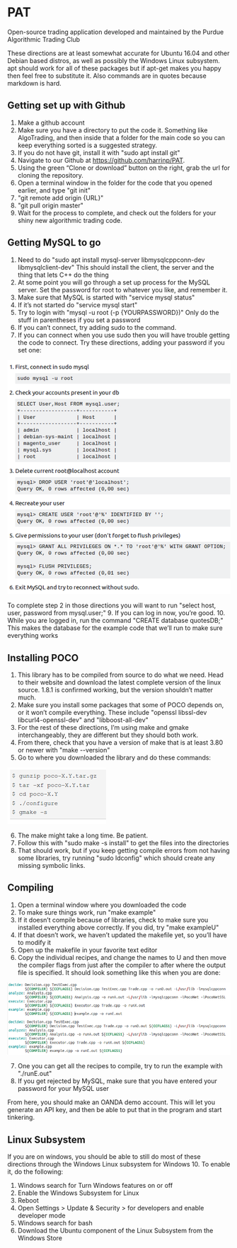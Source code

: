 # PAT
Open-source trading application developed and maintained by the Purdue Algorithmic Trading Club

These directions are at least somewhat accurate for Ubuntu 16.04 and other Debian based distros, as well as possibly the Windows Linux subsystem. apt should work for all of these packages but if apt-get makes you happy then feel free to substitute it. Also commands are in quotes because markdown is hard.

## Getting set up with Github

1. Make a github account
2. Make sure you have a directory to put the code it. Something like AlgoTrading, and then inside that a folder for the main code               so you can keep everything sorted is a suggested strategy.
3. If you do not have git, install it with "sudo apt install git"
4. Navigate to our Github at https://github.com/harrinp/PAT.
5. Using the green “Clone or download” button on the right, grab the url for cloning the repository.
6. Open a terminal window in the folder for the code that you opened earlier, and type "git init"
7. "git remote add origin {URL}"
8. "git pull origin master"
9. Wait for the process to complete, and check out the folders for your shiny new algorithmic trading code.

## Getting MySQL to go

1. Need to do "sudo apt install mysql-server libmysqlcppconn-dev libmysqlclient-dev" This should install the client, the server and the thing that lets C++ do the thing
2. At some point you will go through a set up process for the MySQL server. Set the password for root to whatever you like, and remember it.
3. Make sure that MySQL is started with "service mysql status"
4. If it’s not started do "service mysql start"
5. Try to login with "mysql -u root (-p {YOURPASSWORD})" Only do the stuff in parentheses if you set a password
7. If you can’t connect, try adding sudo to the command.
8. If you can connect when you use sudo then you will have trouble getting the code to connect. Try these directions, adding your password if you set one:

![alt text](https://github.com/harrinp/PAT/blob/master/readme1.png "Fixing messed up MySQL permissions")

To complete step 2 in those directions you will want to run "select host, user, password from mysql.user;"
9. If you can log in now, you’re good.
10. While you are logged in, run the command "CREATE database quotesDB;" This makes the database for the example code that we’ll run to make sure everything works

## Installing POCO

1. This library has to be compiled from source to do what we need. Head to their website and download the latest complete version of the linux source. 1.8.1 is confirmed working, but the version shouldn’t matter much.
2. Make sure you install some packages that some of POCO depends on, or it won’t compile everything. These include "openssl libssl-dev libcurl4-openssl-dev" and "libboost-all-dev"
3. For the rest of these directions, I’m using make and gmake interchangeably, they are different but they should both work.
4. From there, check that you have a version of make that is at least 3.80 or newer with "make --version"
5. Go to where you downloaded the library and do these commands:

![alt text](https://github.com/harrinp/PAT/blob/master/readme2.png "Compiling POCO")

6. The make might take a long time. Be patient.
7. Follow this with "sudo make -s install" to get the files into the directories
8. That should work, but if you keep getting compile errors from not having some libraries, try running "sudo ldconfig" which should create any missing symbolic links.

## Compiling

1. Open a terminal window where you downloaded the code
2. To make sure things work, run "make example"
3. If it doesn’t compile because of libraries, check to make sure you installed everything above correctly. If you did, try "make exampleU"
4. If that doesn’t work, we haven’t updated the makefile yet, so you’ll have to modify it
5. Open up the makefile in your favorite text editor
6. Copy the individual recipes, and change the names to <name>U and then move the compiler flags from just after the compiler to after where the output file is specified. It should look something like this when you are done: 

![alt text](https://github.com/harrinp/PAT/blob/master/readme3.png "Tinkering with makefile")

7. One you can get all the recipes to compile, try to run the example with "./runE.out"
8. If you get rejected by MySQL, make sure that you have entered your password for your MySQL user

From here, you should make an OANDA demo account. This will let you generate an API key, and then be able to put that in the program and start tinkering.

## Linux Subsystem

If you are on windows, you should be able to still do most of these directions through the Windows Linux subsystem for Windows 10. To enable it, do the following:

1. Windows search for Turn Windows features on or off
2. Enable the Windows Subsystem for Linux
3. Reboot
4. Open Settings > Update & Security > for developers and enable developer mode
5. Windows search for bash
6. Download the Ubuntu component of the Linux Subsystem from the Windows Store
